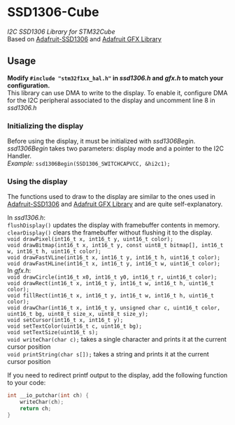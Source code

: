 # SSD1306-Cube
*I2C SSD1306 Library for STM32Cube*\
Based on [Adafruit-SSD1306](https://github.com/adafruit/Adafruit_SSD1306) and [Adafruit GFX Library](https://github.com/adafruit/Adafruit-GFX-Library)
## Usage
**Modify `#include "stm32f1xx_hal.h"` in _ssd1306.h_ and _gfx.h_ to match your configuration.**\
This library can use DMA to write to the display. To enable it, configure DMA for the I2C peripheral associated to the display and uncomment line 8 in _ssd1306.h_

### Initializing the display
Before using the display, it must be initialized with _ssd1306Begin_.\
_ssd1306Begin_ takes two parameters: display mode and a pointer to the I2C Handler.\
_Example:_ `ssd1306Begin(SSD1306_SWITCHCAPVCC, &hi2c1);`

### Using the display

The functions used to draw to the display are similar to the ones used in [Adafruit-SSD1306](https://github.com/adafruit/Adafruit_SSD1306) and [Adafruit GFX Library](https://github.com/adafruit/Adafruit-GFX-Library) and are quite self-explanatory.

In _ssd1306.h_:\
`flushDisplay()` updates the display with framebuffer contents in memory.\
`clearDisplay()` clears the framebuffer without flushing it to the display.\
`void drawPixel(int16_t x, int16_t y, uint16_t color);`\
`void drawBitmap(int16_t x, int16_t y, const uint8_t bitmap[], int16_t w, int16_t h, uint16_t color);` \
`void drawFastVLine(int16_t x, int16_t y, int16_t h, uint16_t color);`\
`void drawFastHLine(int16_t x, int16_t y, int16_t w, uint16_t color);`\
In _gfx.h_:\
`void drawCircle(int16_t x0, int16_t y0, int16_t r, uint16_t color);`\
`void drawRect(int16_t x, int16_t y, int16_t w, int16_t h, uint16_t color);`\
`void fillRect(int16_t x, int16_t y, int16_t w, int16_t h, uint16_t color);`\
`void drawChar(int16_t x, int16_t y, unsigned char c, uint16_t color, uint16_t bg, uint8_t size_x, uint8_t size_y);`\
`void setCursor(int16_t x, int16_t y);`\
`void setTextColor(uint16_t c, uint16_t bg);`\
`void setTextSize(uint16_t s);`\
`void writeChar(char c);` takes a single character and prints it at the current cursor position\
`void printString(char s[]);` takes a string and prints it at the current cursor position

If you need to redirect printf output to the display, add the following function to your code:
```c
int __io_putchar(int ch) {
	writeChar(ch);
    return ch;
}
```


